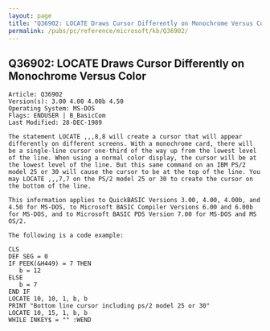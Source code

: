 ```yaml
---
layout: page
title: "Q36902: LOCATE Draws Cursor Differently on Monochrome Versus Color"
permalink: /pubs/pc/reference/microsoft/kb/Q36902/
---
```


## Q36902: LOCATE Draws Cursor Differently on Monochrome Versus Color

	Article: Q36902
	Version(s): 3.00 4.00 4.00b 4.50
	Operating System: MS-DOS
	Flags: ENDUSER | B_BasicCom
	Last Modified: 28-DEC-1989
	
	The statement LOCATE ,,,8,8 will create a cursor that will appear
	differently on different screens. With a monochrome card, there will
	be a single-line cursor one-third of the way up from the lowest level
	of the line. When using a normal color display, the cursor will be at
	the lowest level of the line. But this same command on an IBM PS/2
	model 25 or 30 will cause the cursor to be at the top of the line. You
	may LOCATE ,,,7,7 on the PS/2 model 25 or 30 to create the cursor on
	the bottom of the line.
	
	This information applies to QuickBASIC Versions 3.00, 4.00, 4.00b, and
	4.50 for MS-DOS, to Microsoft BASIC Compiler Versions 6.00 and 6.00b
	for MS-DOS, and to Microsoft BASIC PDS Version 7.00 for MS-DOS and MS
	OS/2.
	
	The following is a code example:
	
	CLS
	DEF SEG = 0
	IF PEEK(&H449) = 7 THEN
	   b = 12
	ELSE
	   b = 7
	END IF
	LOCATE 10, 10, 1, b, b
	PRINT "Bottom line cursor including ps/2 model 25 or 30"
	LOCATE 10, 15, 1, b, b
	WHILE INKEY$ = "" :WEND
